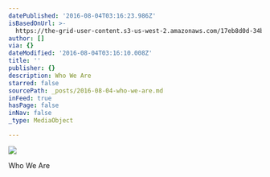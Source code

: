 ```yaml
---
datePublished: '2016-08-04T03:16:23.986Z'
isBasedOnUrl: >-
  https://the-grid-user-content.s3-us-west-2.amazonaws.com/17eb8d0d-34b2-466b-96a5-0bd88c10c88d.jpg
author: []
via: {}
dateModified: '2016-08-04T03:16:10.008Z'
title: ''
publisher: {}
description: Who We Are
starred: false
sourcePath: _posts/2016-08-04-who-we-are.md
inFeed: true
hasPage: false
inNav: false
_type: MediaObject

---
```

![](https://the-grid-user-content.s3-us-west-2.amazonaws.com/17eb8d0d-34b2-466b-96a5-0bd88c10c88d.jpg)

Who We Are